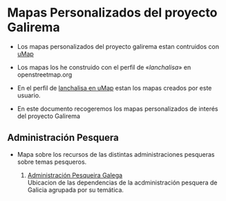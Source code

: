 # Mapas Personalizados del proyecto Galirema

* Los mapas personalizados del proyecto galirema estan contruidos con [uMap](https://umap.openstreetmap.fr/es/)

* Los mapas los he construido con el perfil de «_lanchalisa_» en openstreetmap.org

* En el perfil de [lanchalisa en uMap](https://umap.openstreetmap.fr/es/user/lanchalisa/) estan los mapas creados por este usuario.

* En este documento recogeremos los mapas personalizados de interés del proyecto Galirema

## Administración Pesquera

* Mapa sobre los recursos de las distintas administraciones pesqueras sobre temas pesqueros.

  1. [Administración Pesqueira Galega](https://umap.openstreetmap.fr/es/map/administracion-pesqueira-galega_245988#7/42.763/-7.157)  
  Ubicacion de las dependencias de la acdministración pesquera de Galicia agrupada por su temática.
